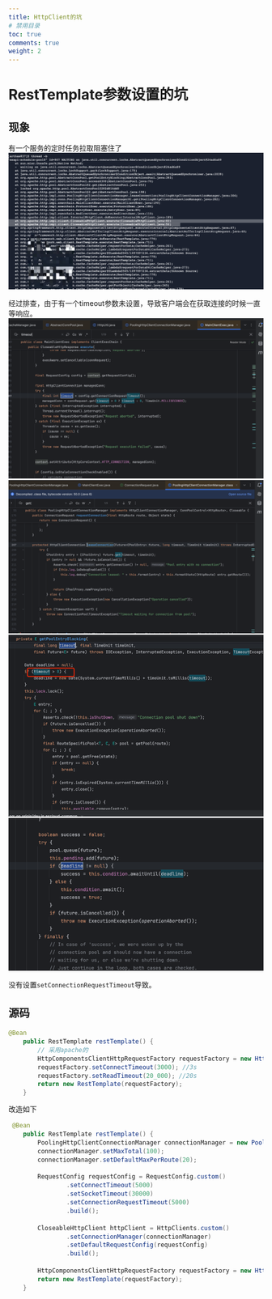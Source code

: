 ```yaml
---
title: HttpClient的坑
# 禁用目录
toc: true
comments: true
weight: 2
---
```


# RestTemplate参数设置的坑
## 现象
有一个服务的定时任务拉取阻塞住了
![img.png](img.png)

经过排查，由于有一个timeout参数未设置，导致客户端会在获取连接的时候一直等响应。
![img_4.png](img_4.png)
![img_3.png](img_3.png)
![img_1.png](img_1.png)
![img_2.png](img_2.png)

没有设置`setConnectionRequestTimeout`导致。

## 源码
```java
@Bean
    public RestTemplate restTemplate() {
        // 采用apache的
        HttpComponentsClientHttpRequestFactory requestFactory = new HttpComponentsClientHttpRequestFactory(HttpClients.createDefault());
        requestFactory.setConnectTimeout(3000); //3s
        requestFactory.setReadTimeout(20_000); //20s
        return new RestTemplate(requestFactory);
    }
```

改造如下
```java
 @Bean
    public RestTemplate restTemplate() {
        PoolingHttpClientConnectionManager connectionManager = new PoolingHttpClientConnectionManager();
        connectionManager.setMaxTotal(100);
        connectionManager.setDefaultMaxPerRoute(20);

        RequestConfig requestConfig = RequestConfig.custom()
                .setConnectTimeout(5000)
                .setSocketTimeout(30000)
                .setConnectionRequestTimeout(5000)
                .build();

        CloseableHttpClient httpClient = HttpClients.custom()
                .setConnectionManager(connectionManager)
                .setDefaultRequestConfig(requestConfig)
                .build();

        HttpComponentsClientHttpRequestFactory requestFactory = new HttpComponentsClientHttpRequestFactory(httpClient);
        return new RestTemplate(requestFactory);
    }
```